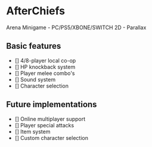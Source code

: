 # AfterChiefs
Arena Minigame - PC/PS5/XBONE/SWITCH
2D - Parallax

## Basic features
- [] 4/8-player local co-op 
- [] HP knockback system
- [] Player melee combo's
- [] Sound system
- [] Character selection

## Future implementations
- [] Online multiplayer support
- [] Player special attacks
- [] Item system
- [] Custom character selection